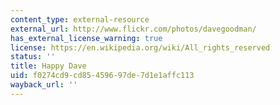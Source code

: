```yaml
---
content_type: external-resource
external_url: http://www.flickr.com/photos/davegoodman/
has_external_license_warning: true
license: https://en.wikipedia.org/wiki/All_rights_reserved
status: ''
title: Happy Dave
uid: f0274cd9-cd85-4596-97de-7d1e1affc113
wayback_url: ''
---
```


